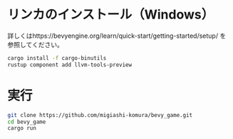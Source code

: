 # リンカのインストール（Windows）
詳しくはhttps://bevyengine.org/learn/quick-start/getting-started/setup/ を参照してください。

```bash
cargo install -f cargo-binutils
rustup component add llvm-tools-preview
```

# 実行
```bash
git clone https://github.com/migiashi-komura/bevy_game.git
cd bevy_game
cargo run
``` 